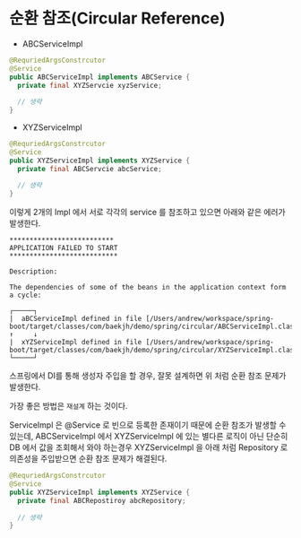 # 순환 참조(Circular Reference)

- ABCServiceImpl 

```java
@RequriedArgsConstrcutor
@Service
public ABCServiceImpl implements ABCService {
  private final XYZServcie xyzService;
  
  // 생략
}
```

- XYZServiceImpl

```java
@RequriedArgsConstrcutor
@Service
public XYZServiceImpl implements XYZService {
  private final ABCServcie abcService;
  
  // 생략
}
```

이렇게 2개의 Impl 에서 서로 각각의 service 를 참조하고 있으면 아래와 같은 에러가 발생한다.

```
**************************
APPLICATION FAILED TO START
***************************

Description:

The dependencies of some of the beans in the application context form a cycle:

┌─────┐
|  aBCServiceImpl defined in file [/Users/andrew/workspace/spring-boot/target/classes/com/baekjh/demo/spring/circular/ABCServiceImpl.class]
↑     ↓
|  xYZServiceImpl defined in file [/Users/andrew/workspace/spring-boot/target/classes/com/baekjh/demo/spring/circular/XYZServiceImpl.class]
└─────┘
```

스프링에서 DI를 통해 생성자 주입을 할 경우, 잘못 설계하면 위 처럼 순환 참조 문제가 발생한다.

가장 좋은 방법은 `재설계` 하는 것이다.

ServiceImpl 은 @Service 로 빈으로 등록한 존재이기 때문에 순환 참조가 발생할 수 있는데, ABCServiceImpl 에서 XYZServiceImpl 에 있는 별다른 로직이 아닌
단순히 DB 에서 값을 조회해서 와야 하는경우 XYZServiceImpl 을 아래 처럼 Repository 로 의존성을 주입받으면 순환 참조 문제가 해결된다.

```java
@RequriedArgsConstrcutor
@Service
public XYZServiceImpl implements XYZService {
  private final ABCRepostiroy abcRepository;
  
  // 생략
}
```

